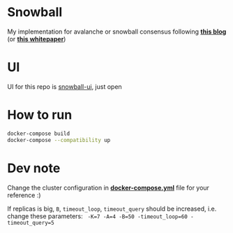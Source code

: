 # Snowball

My implementation for avalanche or snowball consensus following **[this blog](https://docs.avax.network/overview/getting-started/avalanche-consensus)** (or **[this whitepaper](https://www.avalabs.org/whitepapers)**)

# UI

UI for this repo is [snowball-ui](https://github.com/kanguki/snowball-ui), just open 

# How to run

```sh
docker-compose build
docker-compose --compatibility up
```

# Dev note

Change the cluster configuration in **[docker-compose.yml](docker-compose.yml)** file for your reference :)

If replicas is big, `B`, `timeout_loop`, `timeout_query` should be increased, i.e. change these parameters: ` -K=7 -A=4 -B=50 -timeout_loop=60 -timeout_query=5`
